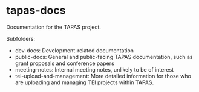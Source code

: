 # tapas-docs
Documentation for the TAPAS project.

Subfolders:
 * dev-docs: Development-related documentation
 * public-docs: General and public-facing TAPAS documentation, such as grant proposals and conference papers
 * meeting-notes: Internal meeting notes, unlikely to be of interest
 * tei-upload-and-management: More detailed information for those who are uploading and managing TEI projects within TAPAS.
